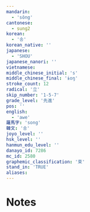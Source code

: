 ```yaml
---
mandarin:
  - 'sǒng'
cantonese:
  - sung2
korean:
  - '송'
korean_native: ''
japanese:
  - 'SHOU'
japanese_nanori: ''
vietnamese:
middle_chinese_initial: 's'
middle_chinese_final: 'ɨoŋ'
stroke_count: 12
radical: '立'
skip_number: '1-5-7'
grade_level: '先進'
pos: ''
english:
  - 'awe'
羅馬字: 'song'
韓文: '송'
joyo_level: ''
hsk_level: ''
hanmun_edu_level: ''
danayo_id: 7286
mc_id: 2580
graphemic_classification: '束'
stand_in: 'TRUE'
aliases:
---
```


# Notes
